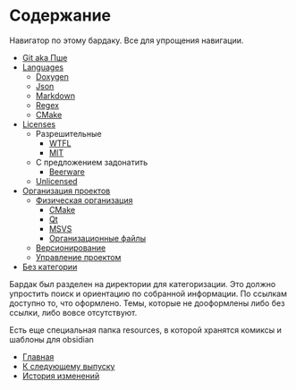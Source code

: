 # Содержание

Навигатор по этому бардаку. Все для упрощения навигации.

* [Git aka Пше](Git/Readme.md)
* [Languages](Languages/Readme.md)
  * [Doxygen](Languages/Doxygen.md)
  * [Json](Languages/Json.md)
  * [Markdown](Languages/Markdown.md)
  * [Regex](Languages/Regex.md)
  * [CMake](Languages/CMake.md)
* [Licenses](Licenses/Readme.md)
  * Разрешительные
    * [WTFL](Licenses/WTFPL.md)
    * [MIT](Licenses/MIT.md)
  * С предложением задонатить
    * [Beerware](Licenses/Beerware.md)
  * [Unlicensed](Licenses/Unlicensed.md)
* [Организация проектов](ProjectOrganisation/Readme.md)
  * [Физическая организация](ProjectOrganisation/PhysProjOrg/Readme.md)
    * [CMake](ProjectOrganisation/PhysProjOrg/CMake.md)
    * [Qt](ProjectOrganisation/PhysProjOrg/Qt.md)
    * [MSVS](ProjectOrganisation/PhysProjOrg/MSVS.md)
    * [Организационные файлы](ProjectOrganisation/PhysProjOrg/SomeProjFiles.md)
  * [Версионирование](ProjectOrganisation/Versions.md)
  * [Управление проектом](ProjectOrganisation/ProjectsWorkflow.md)
* [Без категории](Uncategorized/Readme.md)

Бардак был разделен на директории для категоризации. Это должно упростить поиск и ориентацию по собранной информации. По ссылкам доступно то, что оформлено. Темы, которые не дооформлены либо без ссылки, либо вовсе отсутствуют.

Есть еще специальная папка resources, в которой хранятся комиксы и шаблоны для obsidian

* [Главная](README.md)
* [К следующему выпуску](Todo.md)
* [История изменений](Changelog.md)

